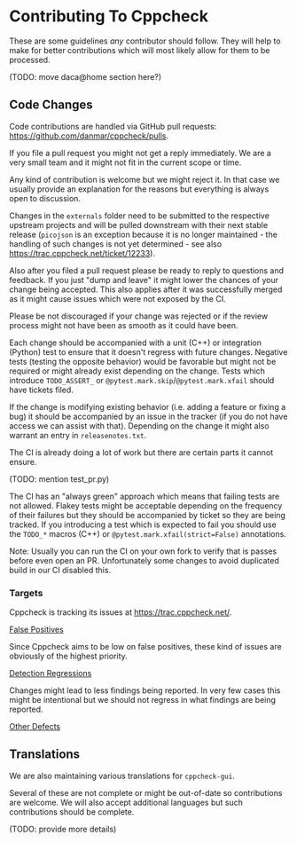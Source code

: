 # Contributing To Cppcheck

These are some guidelines *any* contributor should follow. They will help to make for better contributions which will most likely allow for them to be processed.

(TODO: move daca@home section here?)

## Code Changes

Code contributions are handled via GitHub pull requests: https://github.com/danmar/cppcheck/pulls.

If you file a pull request you might not get a reply immediately. We are a very small team and it might not fit in the current scope or time.

Any kind of contribution is welcome but we might reject it. In that case we usually provide an explanation for the reasons but everything is always open to discussion.

Changes in the `externals` folder need to be submitted to the respective upstream projects and will be pulled downstream with their next stable release (`picojson` is an exception because it is no longer maintained - the handling of such changes is not yet determined - see also https://trac.cppcheck.net/ticket/12233).

Also after you filed a pull request please be ready to reply to questions and feedback. If you just "dump and leave" it might lower the chances of your change being accepted. This also applies after it was successfully merged as it might cause issues which were not exposed by the CI.

Please be not discouraged if your change was rejected or if the review process might not have been as smooth as it could have been.

Each change should be accompanied with a unit (C++) or integration (Python) test to ensure that it doesn't regress with future changes. Negative tests (testing the opposite behavior) would be favorable but might not be required or might already exist depending on the change. Tests which introduce `TODO_ASSERT_` or `@pytest.mark.skip`/`@pytest.mark.xfail` should have tickets filed.

If the change is modifying existing behavior (i.e. adding a feature or fixing a bug) it should be accompanied by an issue in the tracker (if you do not have access we can assist with that). Depending on the change it might also warrant an entry in `releasenotes.txt`.

The CI is already doing a lot of work but there are certain parts it cannot ensure.

(TODO: mention test_pr.py)

The CI has an "always green" approach which means that failing tests are not allowed. Flakey tests might be acceptable depending on the frequency of their failures but they should be accompanied by ticket so they are being tracked. If you introducing a test which is expected to fail you should use the `TODO_*` macros (C++) or `@pytest.mark.xfail(strict=False)` annotations.

Note: Usually you can run the CI on your own fork to verify that is passes before even open an PR. Unfortunately some changes to avoid duplicated build in our CI disabled this.

### Targets

Cppcheck is tracking its issues at https://trac.cppcheck.net/.

[False Positives](https://trac.cppcheck.net/query?status=accepted&status=assigned&status=new&status=reopened&component=False+positive&col=id&col=summary&col=status&col=component&col=type&col=priority&col=milestone&order=priority)

Since Cppcheck aims to be low on false positives, these kind of issues are obviously of the highest priority.

[Detection Regressions](https://trac.cppcheck.net/query?status=accepted&status=assigned&status=new&status=reopened&keywords=~regression&component=Improve+check&col=id&col=summary&col=status&col=type&col=priority&col=milestone&col=component&order=priority)

Changes might lead to less findings being reported. In very few cases this might be intentional but we should not regress in what findings are being reported. 

[Other Defects](https://trac.cppcheck.net/query?status=accepted&status=assigned&status=new&status=reopened&type=defect&component=!False+positive&col=id&col=summary&col=type&col=status&col=component&col=priority&col=milestone&order=priority)

## Translations

We are also maintaining various translations for `cppcheck-gui`.

Several of these are not complete or might be out-of-date so contributions are welcome. We will also accept additional languages but such contributions should be complete.

(TODO: provide more details)
